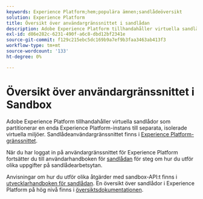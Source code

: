 ```yaml
---
keywords: Experience Platform;hem;populära ämnen;sandlådeöversikt
solution: Experience Platform
title: Översikt över användargränssnittet i sandlådan
description: Adobe Experience Platform tillhandahåller virtuella sandlådor som partitionerar en enda Experience Platform-instans till separata, isolerade virtuella miljöer. Användargränssnittet i sandlådan finns i användargränssnittet i Experience Platform.
exl-id: d86e282c-6231-490f-a6c8-dbd12bf2341e
source-git-commit: f129c215ebc5dc169b9a7ef9b3faa3463ab413f3
workflow-type: tm+mt
source-wordcount: '133'
ht-degree: 0%

---
```


# Översikt över användargränssnittet i Sandbox

Adobe Experience Platform tillhandahåller virtuella sandlådor som partitionerar en enda Experience Platform-instans till separata, isolerade virtuella miljöer. Sandlådeanvändargränssnittet finns i [Experience Platform-gränssnittet](https://platform.adobe.com).

När du har loggat in på användargränssnittet för Experience Platform fortsätter du till användarhandboken för [sandlådan](user-guide.md) för steg om hur du utför olika uppgifter på sandlådearbetsytan.

Anvisningar om hur du utför olika åtgärder med sandbox-API:t finns i [utvecklarhandboken för sandlådan](../api/getting-started.md). En översikt över sandlådor i Experience Platform på hög nivå finns i [översiktsdokumentationen](../home.md).
